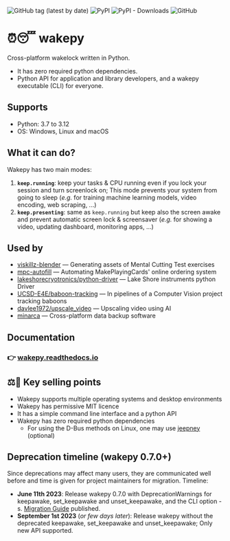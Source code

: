 <!-- start before docs link -->
![GitHub tag (latest by date)](https://img.shields.io/github/v/tag/fohrloop/wakepy)&nbsp;![PyPI](https://img.shields.io/pypi/v/wakepy)&nbsp;![PyPI - Downloads](https://img.shields.io/pypi/dm/wakepy)&nbsp;![GitHub](https://img.shields.io/github/license/fohrloop/wakepy)

# ⏰😴 wakepy 

 Cross-platform wakelock written in Python. 
 - It has zero required python dependencies.
 - Python API for application and library developers, and a wakepy executable (CLI) for everyone.


## Supports
- Python: 3.7 to 3.12 
- OS: Windows, Linux and macOS 

## What it can do? 

Wakepy has two main modes:
1. **`keep.running`**: keep your tasks & CPU running even if you lock your session and turn screenlock on; This mode prevents your system from going to sleep (*e.g.* for training machine learning models, video encoding, web scraping, ...)
2. **`keep.presenting`**: same as `keep.running` but keep also the screen awake and prevent automatic screen lock & screensaver  (*e.g.* for showing a video, updating dashboard, monitoring apps, ...)
<!-- end before docs link -->



## Used by
- [viskillz-blender](https://github.com/viskillz/viskillz-blender) — Generating assets of Mental Cutting Test exercises
- [mpc-autofill](https://github.com/chilli-axe/mpc-autofill) — Automating MakePlayingCards' online ordering system
- [lakeshorecryotronics/python-driver](https://github.com/lakeshorecryotronics/python-driver) — Lake Shore instruments python Driver
- [UCSD-E4E/baboon-tracking](https://github.com/UCSD-E4E/baboon-tracking) — In pipelines of a Computer Vision project tracking baboons  
- [davlee1972/upscale_video](https://github.com/davlee1972/upscale_video) — Upscaling video using AI 
- [minarca](https://github.com/ikus060/minarca) — Cross-platform data backup software
## Documentation 
### 👉 **[wakepy.readthedocs.io](http://wakepy.readthedocs.io)**
<!-- start after docs link -->
## ⚖️👑 Key selling points
- Wakepy supports multiple operating systems and desktop environments
- Wakepy has permissive MIT licence
- It has a simple command line interface and a python API
- Wakepy has zero required python dependencies
  - For using the D-Bus methods on Linux, one may use [jeepney](https://jeepney.readthedocs.io/) (optional)


## Deprecation timeline (wakepy 0.7.0+) 

Since deprecations may affect many users, they are communicated well before and time is given for project maintainers for migration. Timeline:

- **June 11th 2023**: Release wakepy 0.7.0 with DeprecationWarnings for keepawake, set_keepawake and unset_keepawake, and the CLI option -s. [Migration Guide](https://wakepy.readthedocs.io/en/v0.7.0/migration.html) published.
- **September 1st 2023** (*or few days later*): Release wakepy without the deprecated keepawake, set_keepawake and unset_keepawake; Only new API supported.


<!-- end after docs link -->

